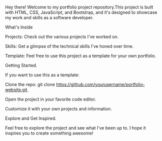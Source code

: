 Hey there! Welcome to my portfolio project repository.This project is built with HTML, CSS, JavaScript, and Bootstrap, and it's designed to showcase my work and skills as a software developer.


What's Inside

Projects: Check out the various projects I've worked on.

Skills: Get a glimpse of the technical skills I've honed over time.

Template: Feel free to use this project as a template for your own portfolio.



Getting Started.

If you want to use this as a template:

Clone the repo: git clone https://github.com/yourusername/portfolio-website.git.

Open the project in your favorite code editor.

Customize it with your own projects and information.



Explore and Get Inspired.

Feel free to explore the project and see what I've been up to. I hope it inspires you to create something awesome!
